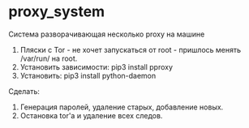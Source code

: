 # proxy_system
Система разворачивающая несколько proxy на машине

1. Пляски с Tor - не хочет запускаться от root - пришлось менять /var/run/ на root.
2. Установить зависимости: pip3 install pproxy
3. Установить: pip3 install python-daemon

Сделать:
1. Генерация паролей, удаление старых, добавление новых.
2. Остановка tor'a и удаление всех следов.
